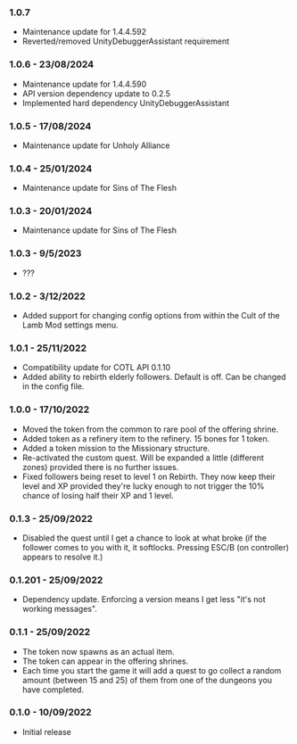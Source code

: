 ### 1.0.7 

* Maintenance update for 1.4.4.592
* Reverted/removed UnityDebuggerAssistant requirement

### 1.0.6 - 23/08/2024

* Maintenance update for 1.4.4.590
* API version dependency update to 0.2.5
* Implemented hard dependency UnityDebuggerAssistant

### 1.0.5 - 17/08/2024

* Maintenance update for Unholy Alliance

### 1.0.4 - 25/01/2024

* Maintenance update for Sins of The Flesh

### 1.0.3 - 20/01/2024

* Maintenance update for Sins of The Flesh

### 1.0.3 - 9/5/2023

* ???

### 1.0.2 - 3/12/2022

* Added support for changing config options from within the Cult of the Lamb Mod settings menu.

### 1.0.1 - 25/11/2022

* Compatibility update for COTL API 0.1.10
* Added ability to rebirth elderly followers. Default is off. Can be changed in the config file.

### 1.0.0 - 17/10/2022

* Moved the token from the common to rare pool of the offering shrine.
* Added token as a refinery item to the refinery. 15 bones for 1 token.
* Added a token mission to the Missionary structure.
* Re-activated the custom quest. Will be expanded a little (different zones) provided there is no further issues.
* Fixed followers being reset to level 1 on Rebirth. They now keep their level and XP provided they're lucky enough to not trigger the 10% chance of losing half their XP and 1 level.

### 0.1.3 - 25/09/2022

* Disabled the quest until I get a chance to look at what broke (if the follower comes to you with it, it softlocks. Pressing ESC/B (on controller) appears to resolve it.)

### 0.1.201 - 25/09/2022

* Dependency update. Enforcing a version means I get less "it's not working messages".

### 0.1.1 - 25/09/2022

* The token now spawns as an actual item.
* The token can appear in the offering shrines.
* Each time you start the game it will add a quest to go collect a random amount (between 15 and 25) of them from one of the dungeons you have completed.

### 0.1.0 - 10/09/2022

* Initial release